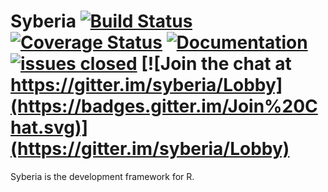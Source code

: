 Syberia [![Build Status](https://travis-ci.org/syberia/syberia.svg?branch=master)](https://travis-ci.org/syberia/syberia.svg?branch=master) [![Coverage Status](https://coveralls.io/repos/syberia/syberia/badge.svg)](https://coveralls.io/r/syberia/syberia) [![Documentation](https://img.shields.io/badge/rocco--docs-%E2%9C%93-blue.svg)](http://syberia.github.io/syberia/)  [![issues closed](http://issuestats.com/github/syberia/syberia/badge/pr?style=flat-square)](http://issuestats.com/github/syberia/syberia) [![Join the chat at https://gitter.im/syberia/Lobby](https://badges.gitter.im/Join%20Chat.svg)](https://gitter.im/syberia/Lobby)
===========

Syberia is the development framework for R.

